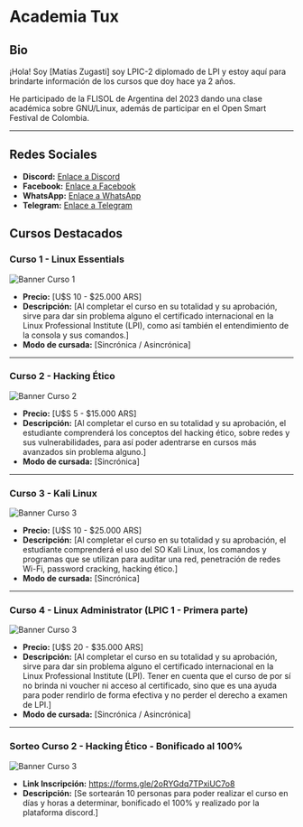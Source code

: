 # Academia Tux

## Bio
¡Hola! Soy [Matías Zugasti] soy LPIC-2 diplomado de LPI y estoy aquí para brindarte información de los cursos que doy hace ya 2 años.

He participado de la FLISOL de Argentina del 2023 dando una clase académica sobre GNU/Linux, además de participar en el Open Smart Festival de Colombia.





---------------------------------------------

## Redes Sociales

- **Discord:** [Enlace a Discord](https://discord.gg/C8JTtR9uxW)
- **Facebook:** [Enlace a Facebook](https://www.facebook.com/academiatux)
- **WhatsApp:** [Enlace a WhatsApp](https://wa.link/150cdj)
- **Telegram:** [Enlace a Telegram](https://telegram.me/academiatux)

## Cursos Destacados

### Curso 1 - Linux Essentials
![Banner Curso 1](https://media.proprofs.com/images/QM/user_images/1826446/1632736063.jpg)
- **Precio:** [U$S 10 - $25.000 ARS]
- **Descripción:** [Al completar el curso en su totalidad y su aprobación, sirve para dar sin problema alguno el certificado internacional en la Linux Professional Institute (LPI), como así también el entendimiento de la consola y sus comandos.]
- **Modo de cursada:** [Sincrónica / Asincrónica]

---------------------------------------------

### Curso 2 - Hacking Ético
![Banner Curso 2](https://www.internautas.org/graficos/Hacking-Etico.jpg)
- **Precio:** [U$S 5 - $15.000 ARS]
- **Descripción:** [Al completar el curso en su totalidad y su aprobación, el estudiante comprenderá los conceptos del hacking ético, sobre redes y sus vulnerabilidades, para así poder adentrarse en cursos más avanzados sin problema alguno.]
- **Modo de cursada:** [Sincrónica]

---------------------------------------------

### Curso 3 - Kali Linux
![Banner Curso 3](https://play-lh.googleusercontent.com/X23bnr4M7EQEFN26u_IaqadPjGgVODiv18ZUPsww-UWjA_m7YkIyQvhwDS3RhfrDh0WU=w240-h480-rw)
- **Precio:** [U$S 10 - $25.000 ARS]
- **Descripción:** [Al completar el curso en su totalidad y su aprobación, el estudiante comprenderá el uso del SO Kali Linux, los comandos y programas que se utilizan para auditar una red, penetración de redes Wi-Fi, password cracking, hacking ético.]
- **Modo de cursada:** [Sincrónica]

---------------------------------------------

### Curso 4 - Linux Administrator (LPIC 1 - Primera parte)
![Banner Curso 3](https://images.credly.com/images/28669969-37c3-4fd1-9ef6-f67309e75bb7/LPI_LPIC1.png)
- **Precio:** [U$S 20 - $35.000 ARS]
- **Descripción:** [Al completar el curso en su totalidad y su aprobación, sirve para dar sin problema alguno el certificado internacional en la Linux Professional Institute (LPI). Tener en cuenta que el curso de por sí no brinda ni voucher ni acceso al certificado, sino que es una ayuda para poder rendirlo de forma efectiva y no perder el derecho a examen de LPI.]
- **Modo de cursada:** [Sincrónica / Asincrónica]



-------------------------------------------

### Sorteo Curso 2 - Hacking Ético - Bonificado al 100%
![Banner Curso 3](https://tiermaker.com/images/templates/academia-tux---tier-distribuciones-gnu-linux-15747675/157476751682436903.png)
- **Link Inscripción:** https://forms.gle/2oRYGdq7TPxiUC7o8
- **Descripción:** [Se sortearán 10 personas para poder realizar el curso en días y horas a determinar, bonificado el 100% y realizado por la plataforma discord.]

